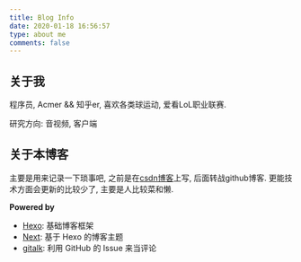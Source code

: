 ```yaml
---
title: Blog Info
date: 2020-01-18 16:56:57
type: about me
comments: false
---
```


## 关于我
程序员, Acmer && 知乎er, 喜欢各类球运动, 爱看LoL职业联赛.

研究方向: 音视频, 客户端

## 关于本博客
主要是用来记录一下琐事吧, 之前是在[csdn博客](https://anxdada.blog.csdn.net/)上写, 后面转战github博客. 更能技术方面会更新的比较少了, 主要是人比较菜和懒.

**Powered by**
- [Hexo](https://hexo.io/zh-cn/): 基础博客框架
- [Next](https://github.com/theme-next/hexo-theme-next): 基于 Hexo 的博客主题
- [gitalk](https://github.com/gitalk/gitalk): 利用 GitHub 的 Issue 来当评论